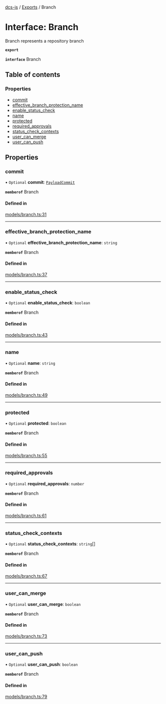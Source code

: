 [dcs-js](../README.md) / [Exports](../modules.md) / Branch

# Interface: Branch

Branch represents a repository branch

**`export`**

**`interface`** Branch

## Table of contents

### Properties

- [commit](Branch.md#commit)
- [effective\_branch\_protection\_name](Branch.md#effective_branch_protection_name)
- [enable\_status\_check](Branch.md#enable_status_check)
- [name](Branch.md#name)
- [protected](Branch.md#protected)
- [required\_approvals](Branch.md#required_approvals)
- [status\_check\_contexts](Branch.md#status_check_contexts)
- [user\_can\_merge](Branch.md#user_can_merge)
- [user\_can\_push](Branch.md#user_can_push)

## Properties

### <a id="commit" name="commit"></a> commit

• `Optional` **commit**: [`PayloadCommit`](PayloadCommit.md)

**`memberof`** Branch

#### Defined in

[models/branch.ts:31](https://github.com/unfoldingWord/dcs-js/blob/b29eb7a/models/branch.ts#L31)

___

### <a id="effective_branch_protection_name" name="effective_branch_protection_name"></a> effective\_branch\_protection\_name

• `Optional` **effective\_branch\_protection\_name**: `string`

**`memberof`** Branch

#### Defined in

[models/branch.ts:37](https://github.com/unfoldingWord/dcs-js/blob/b29eb7a/models/branch.ts#L37)

___

### <a id="enable_status_check" name="enable_status_check"></a> enable\_status\_check

• `Optional` **enable\_status\_check**: `boolean`

**`memberof`** Branch

#### Defined in

[models/branch.ts:43](https://github.com/unfoldingWord/dcs-js/blob/b29eb7a/models/branch.ts#L43)

___

### <a id="name" name="name"></a> name

• `Optional` **name**: `string`

**`memberof`** Branch

#### Defined in

[models/branch.ts:49](https://github.com/unfoldingWord/dcs-js/blob/b29eb7a/models/branch.ts#L49)

___

### <a id="protected" name="protected"></a> protected

• `Optional` **protected**: `boolean`

**`memberof`** Branch

#### Defined in

[models/branch.ts:55](https://github.com/unfoldingWord/dcs-js/blob/b29eb7a/models/branch.ts#L55)

___

### <a id="required_approvals" name="required_approvals"></a> required\_approvals

• `Optional` **required\_approvals**: `number`

**`memberof`** Branch

#### Defined in

[models/branch.ts:61](https://github.com/unfoldingWord/dcs-js/blob/b29eb7a/models/branch.ts#L61)

___

### <a id="status_check_contexts" name="status_check_contexts"></a> status\_check\_contexts

• `Optional` **status\_check\_contexts**: `string`[]

**`memberof`** Branch

#### Defined in

[models/branch.ts:67](https://github.com/unfoldingWord/dcs-js/blob/b29eb7a/models/branch.ts#L67)

___

### <a id="user_can_merge" name="user_can_merge"></a> user\_can\_merge

• `Optional` **user\_can\_merge**: `boolean`

**`memberof`** Branch

#### Defined in

[models/branch.ts:73](https://github.com/unfoldingWord/dcs-js/blob/b29eb7a/models/branch.ts#L73)

___

### <a id="user_can_push" name="user_can_push"></a> user\_can\_push

• `Optional` **user\_can\_push**: `boolean`

**`memberof`** Branch

#### Defined in

[models/branch.ts:79](https://github.com/unfoldingWord/dcs-js/blob/b29eb7a/models/branch.ts#L79)
